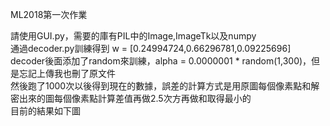 ML2018第一次作業

請使用GUI.py，需要的庫有PIL中的Image,ImageTk以及numpy  
通過decoder.py訓練得到 w = [0.24994724,0.66296781,0.09225696]  
decoder後面添加了random來訓練，alpha = 0.0000001 * random(1,300)，但是忘記上傳我也刪了原文件  
然後跑了1000次以後得到現在的數據，誤差的計算方式是用原圖每個像素點和解密出來的圖每個像素點計算差值再做2.5次方再做和取得最小的  
目前的結果如下圖  
